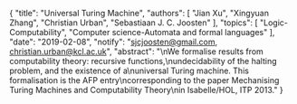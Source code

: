 {
    "title": "Universal Turing Machine",
    "authors": [
        "Jian Xu",
        "Xingyuan Zhang",
        "Christian Urban",
        "Sebastiaan J. C. Joosten"
    ],
    "topics": [
        "Logic-Computability",
        "Computer science-Automata and formal languages"
    ],
    "date": "2019-02-08",
    "notify": "sjcjoosten@gmail.com, christian.urban@kcl.ac.uk",
    "abstract": "\nWe formalise results from computability theory: recursive functions,\nundecidability of the halting problem, and the existence of a\nuniversal Turing machine. This formalisation is the AFP entry\ncorresponding to the paper Mechanising Turing Machines and Computability Theory\nin Isabelle/HOL, ITP 2013."
}